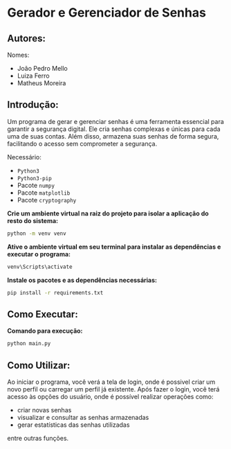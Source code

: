 # Gerador e Gerenciador de Senhas
## Autores:
Nomes:
  - João Pedro Mello
  - Luiza Ferro
  - Matheus Moreira

## Introdução:

Um programa de gerar e gerenciar senhas é uma ferramenta essencial para garantir a segurança digital. Ele cria senhas complexas e únicas para cada uma de suas contas. Além disso, armazena suas senhas de forma segura, facilitando o acesso sem comprometer a segurança.

Necessário:
- `Python3`
- `Python3-pip`
- Pacote `numpy`
- Pacote `matplotlib`
- Pacote `cryptography`

**Crie um ambiente virtual na raiz do projeto para isolar a aplicação do resto do sistema:**
```cmd
python -m venv venv
```

**Ative o ambiente virtual em seu terminal para instalar as dependências e executar o programa:**
```cmd
venv\Scripts\activate
```

**Instale os pacotes e as dependências necessárias:**
```cmd
pip install -r requirements.txt
```


## Como Executar:

**Comando para execução:**
```cmd
python main.py
```


## Como Utilizar:

Ao iniciar o programa, você verá a tela de login, onde é possivel criar um novo perfil ou carregar um perfil já existente. Após fazer o login, você terá acesso às opções do usuário, onde é possível realizar operações como:
- criar novas senhas
- visualizar e consultar as senhas armazenadas
- gerar estatísticas das senhas utilizadas

entre outras funções.








